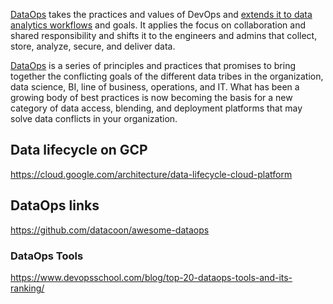 [DataOps](https://en.wikipedia.org/wiki/DataOps) takes the practices and values of DevOps and [extends it to data analytics workflows](https://rivery.io/what-is-dataops/) and goals. It applies the focus on collaboration and shared responsibility and shifts it to the engineers and admins that collect, store, analyze, secure, and deliver data.


[DataOps](https://www.datasciencecentral.com/profiles/blogs/dataops-it-s-a-secret) is a series of principles and practices that promises to bring together the conflicting goals of the different data tribes in the organization, data science, BI, line of business, operations, and IT.  What has been a growing body of best practices is now becoming the basis for a new category of data access, blending, and deployment platforms that may solve data conflicts in your organization.


## Data lifecycle on GCP

https://cloud.google.com/architecture/data-lifecycle-cloud-platform

## DataOps links

https://github.com/datacoon/awesome-dataops


### DataOps Tools

https://www.devopsschool.com/blog/top-20-dataops-tools-and-its-ranking/